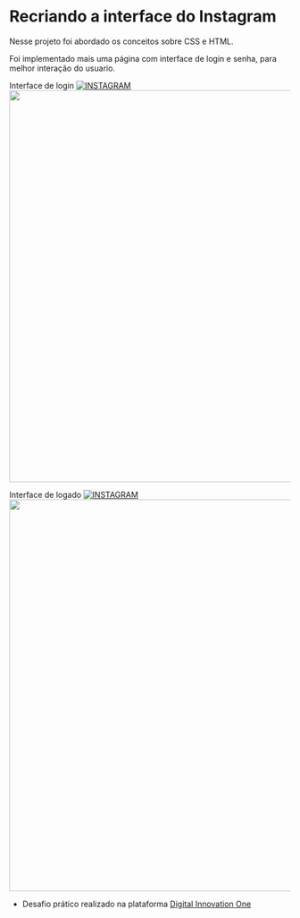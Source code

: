 # Recriando a interface do Instagram

Nesse projeto foi abordado os conceitos sobre CSS e HTML.

Foi implementado mais uma página com interface de login e senha, para melhor interação do usuario.

Interface de login
[![INSTAGRAM]([)](https://github.com/alexandrealvees/desafio-digital-inovation-recriando-a-pagina-do-instagram/)
<img src="https://user-images.githubusercontent.com/29284127/175757579-443af541-f72a-4345-83c4-c181a0056818.png" width="700px"/>


Interface de logado
[![INSTAGRAM]([https://)](https://github.com/alexandrealvees/desafio-digital-inovation-recriando-a-pagina-do-instagram/)
<img src="https://user-images.githubusercontent.com/29284127/175757758-8b482428-9c0b-496c-a0ca-6cb5153ea858.png" width="700px"/>



- Desafio prático realizado na plataforma [Digital Innovation One](https://web.digitalinnovation.one/home "Digital Innovation One")

